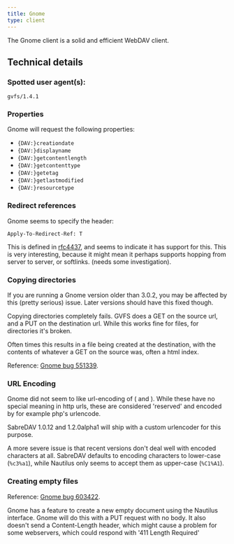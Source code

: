 ```yaml
---
title: Gnome
type: client
---
```


The Gnome client is a solid and efficient WebDAV client.

Technical details
-----------------

### Spotted user agent(s):

    gvfs/1.4.1

### Properties

Gnome will request the following properties:

* `{DAV:}creationdate`
* `{DAV:}displayname`
* `{DAV:}getcontentlength`
* `{DAV:}getcontenttype`
* `{DAV:}getetag`
* `{DAV:}getlastmodified`
* `{DAV:}resourcetype`

### Redirect references

Gnome seems to specify the header:

    Apply-To-Redirect-Ref: T

This is defined in [rfc4437][rfc4437], and seems to indicate it has support
for this. This is very interesting, because it might mean it perhaps supports
hopping from server to server, or softlinks. (needs some investigation).

### Copying directories

If you are running a Gnome version older than 3.0.2, you may be affected by
this (pretty serious) issue. Later versions should have this fixed though.

Copying directories completely fails. GVFS does a GET on the source url, and a
PUT on the destination url. While this works fine for files, for directories
it's broken.

Often times this results in a file being created at the destination, with the
contents of whatever a GET on the source was, often a html index. 

Reference: [Gnome bug 551339][1].

### URL Encoding

Gnome did not seem to like url-encoding of ( and ). While these have no
special meaning in http urls, these are considered 'reserved' and encoded by
for example php's urlencode.

SabreDAV 1.0.12 and 1.2.0alpha1 will ship with a custom urlencoder for this
purpose.

A more severe issue is that recent versions don't deal well with encoded
characters at all. SabreDAV defaults to encoding characters to lower-case
(`%c3%a1`), while Nautilus only seems to accept them as upper-case (`%C1%A1`).

### Creating empty files

Reference: [Gnome bug 603422][2].

Gnome has a feature to create a new empty document using the Nautilus
interface. Gnome will do this with a PUT request with no body. It also doesn't
send a Content-Length header, which might cause a problem for some webservers,
which could respond with '411 Length Required'

[rfc4437]: http://tools.ietf.org/html/rfc4437
[1]: https://bugzilla.gnome.org/show_bug.cgi?id=551339
[2]: https://bugzilla.gnome.org/show_bug.cgi?id=603422
